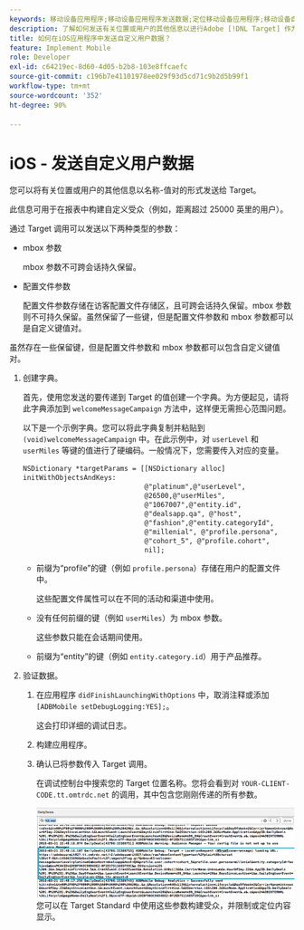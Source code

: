 ```yaml
---
keywords: 移动设备应用程序;移动设备应用程序发送数据;定位移动设备应用程序;移动设备自定义用户数据;移动设备应用程序自定义数据
description: 了解如何发送有关位置或用户的其他信息以进行Adobe [!DNL Target] 作为名称 — 值对，可帮助您构建自定义受众。
title: 如何在iOS应用程序中发送自定义用户数据？
feature: Implement Mobile
role: Developer
exl-id: c64219ec-8d60-4d05-b2b8-103e8ffcaefc
source-git-commit: c196b7e41101978ee029f93d5cd71c9b2d5b99f1
workflow-type: tm+mt
source-wordcount: '352'
ht-degree: 90%

---
```


# iOS - 发送自定义用户数据

您可以将有关位置或用户的其他信息以名称-值对的形式发送给 Target。

此信息可用于在报表中构建自定义受众（例如，距离超过 25000 英里的用户）。

通过 Target 调用可以发送以下两种类型的参数：

* mbox 参数

   mbox 参数不可跨会话持久保留。
* 配置文件参数

   配置文件参数存储在访客配置文件存储区，且可跨会话持久保留。mbox 参数则不可持久保留。虽然保留了一些键，但是配置文件参数和 mbox 参数都可以是自定义键值对。

虽然存在一些保留键，但是配置文件参数和 mbox 参数都可以包含自定义键值对。

1. 创建字典。

   首先，使用您发送的要传递到 Target 的值创建一个字典。为方便起见，请将此字典添加到 `welcomeMessageCampaign` 方法中，这样便无需担心范围问题。

   以下是一个示例字典。您可以将此字典复制并粘贴到 `(void)welcomeMessageCampaign` 中。在此示例中，对 `userLevel` 和 `userMiles` 等键的值进行了硬编码。一般情况下，您需要传入对应的变量。

   ```
   NSDictionary *targetParams = [[NSDictionary alloc] initWithObjectsAndKeys: 
                                 @"platinum",@"userLevel", 
                                 @26500,@"userMiles", 
                                 @"1067007",@"entity.id", 
                                 @"dealsapp.qa", @"host", 
                                 @"fashion",@"entity.categoryId", 
                                 @"millenial", @"profile.persona", 
                                 @"cohort_5", @"profile.cohort", 
                                 nil];
   ```

   * 前缀为“profile”的键（例如 `profile.persona`）存储在用户的配置文件中。

      这些配置文件属性可以在不同的活动和渠道中使用。

   * 没有任何前缀的键（例如 `userMiles`）为 mbox 参数。

      这些参数只能在会话期间使用。

   * 前缀为“entity”的键（例如 `entity.category.id`）用于产品推荐。

1. 验证数据。
   1. 在应用程序 `didFinishLaunchingWithOptions` 中，取消注释或添加 `[ADBMobile setDebugLogging:YES];`。

      这会打印详细的调试日志。
   1. 构建应用程序。
   1. 确认已将参数传入 Target 调用。

      在调试控制台中搜索您的 Target 位置名称。您将会看到对 `YOUR-CLIENT-CODE.tt.omtrdc.net` 的调用，其中包含您刚刚传递的所有参数。

      ![](assets/mobile-debug.png)
   您可以在 Target Standard 中使用这些参数构建受众，并限制或定位内容显示。
